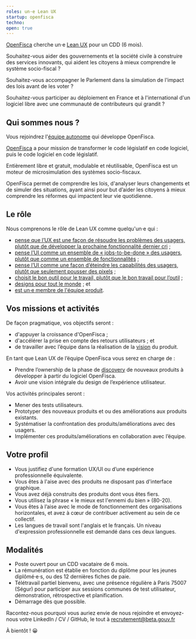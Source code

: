 ```yaml
---
roles: un·e Lean UX
startup: openfisca
techno:
open: true
---
```


[OpenFisca](https://openfisca.org/fr/) cherche un·e [Lean UX](https://svpg.com/the-product-designer-role/) pour un CDD (6 mois).

Souhaitez-vous aider des gouvernements et la société civile à construire des services innovants, qui aident les citoyens à mieux comprendre le système socio-fiscal ?

Souhaitez-vous accompagner le Parlement dans la simulation de l'impact des lois avant de les voter ?

Souhaitez-vous participer au déploiement en France et à l'international d'un logiciel libre avec une communauté de contributeurs qui grandit ?

<!--more-->

## Qui sommes nous ?

Vous rejoindrez l'[équipe autonome](https://beta.gouv.fr/2016/11/28/equipes-autonomes) qui développe OpenFisca.

[OpenFisca](https://openfisca.org/fr/) a pour mission de transformer le code législatif en code logiciel, puis le code logiciel en code législatif.

Entièrement libre et gratuit, modulable et réutilisable, OpenFisca est un moteur de microsimulation des systèmes socio-fiscaux.

OpenFisca permet de comprendre les lois, d'analyser leurs changements et de simuler des situations, ayant ainsi pour but d’aider les citoyens à mieux comprendre les réformes qui impactent leur vie quotidienne.

## Le rôle

Nous comprenons le rôle de Lean UX comme quelqu'un·e qui :

- [pense que l’UX est une façon de résoudre les problèmes des usagers, plutôt que de développer la prochaine fonctionnalité dernier cri](https://www.smashingmagazine.com/2014/01/lean-ux-manifesto-principle-driven-design/#measuring-kpis-over-undefined-success-metrics) ;
- [pense l’UI comme un ensemble de « jobs-to-be-done » des usagers, plutôt que comme un ensemble de fonctionnalités](https://medium.com/@rjs/thinking-of-interfaces-as-sets-of-jobs-7d72f22948c3#.7ygkes289) ;
- [pense l’UI comme une façon d’éteindre les capabilités des usagers, plutôt que seulement pousser des pixels](https://medium.com/@rjs/ui-and-capability-f713c9828c02#.wb1088vy6) ;
- [choisit le bon outil pour le travail, plutôt que le bon travail pour l’outil](https://m.signalvnoise.com/the-fidelity-curve-weighing-the-costs-and-benefits-of-interface-design-mockups-b259634807e2#.adrz5n8dy) ;
- [designs pour tout le monde](https://accessibility.blog.gov.uk/2016/09/02/dos-and-donts-on-designing-for-accessibility/) ; et
- [est un·e membre de l'équipe produit](https://medium.com/@MattPLavoie/introducing-ux-to-your-development-process-a6e717d52e96#.vl4fp9mp6 ).

## Vos missions et activités

De façon pragmatique, vos objectifs seront :
- d'appuyer la croissance d'OpenFisca ;
- d'accélérer la prise en compte des retours utilisateurs ; et
- de travailler avec l’équipe dans la réalisation de la [vision](https://trello.com/b/Y0SQNAVh/roadmap) du produit.

En tant que Lean UX de l’équipe OpenFisca vous serez en charge de :
- Prendre l’ownership de la phase de [discovery](https://svpg.com/dual-track-agile/) de nouveaux produits à développer à partir du logiciel OpenFisca.
- Avoir une vision intégrale du design de l’expérience utilisateur.

Vos activités principales seront :
- Mener des tests utilisateurs.
- Prototyper des nouveaux produits et ou des améliorations aux produits existants.
- Systématiser la confrontation des produits/améliorations avec des usagers.
- Implémenter ces produits/améliorations en collaboration avec l’équipe.

## Votre profil

- Vous justifiez d'une formation UX/UI ou d’une expérience professionnelle équivalente.
- Vous êtes à l'aise avec des produits ne disposant pas d'interface graphique.
- Vous avez déjà construits des produits dont vous êtes fiers.
- Vous utilisez la phrase « le mieux est l'ennemi du bien » (80-20).
- Vous êtes à l’aise avec le mode de fonctionnement des organisations horizontales, et avez à cœur de contribuer activement au sein de ce collectif.
- Les langues de travail sont l'anglais et le français. Un niveau d'expression professionnelle est demandé dans ces deux langues.

## Modalités

- Poste ouvert pour un CDD vacataire de 6 mois.
- La rémunération est établie en fonction du diplôme pour les jeunes diplômé·e·s, ou des 12 dernières fiches de paie.
- Télétravail partiel bienvenu, avec une présence régulière à Paris 75007 (Ségur) pour participer aux sessions communes de test utilisateur, démonstration, rétrospective et planification.
- Démarrage dès que possible.

Racontez-nous pourquoi vous auriez envie de nous rejoindre et envoyez-nous votre LinkedIn / CV / GitHub, le tout à recrutement@beta.gouv.fr

À bientôt ! 😀
